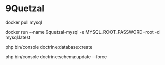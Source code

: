 9Quetzal
========

docker pull mysql

docker run --name 9quetzal-mysql -e MYSQL_ROOT_PASSWORD=root -d mysql:latest

php bin/console doctrine:database:create

php bin/console doctrine:schema:update --force